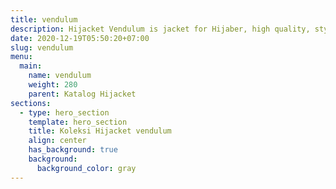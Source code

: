 ```yaml
---
title: vendulum
description: Hijacket Vendulum is jacket for Hijaber, high quality, stylish, and trendy, which is commonly wore by muslim woman nowadays. Completed by pockets on both side of it's belly, with qualified zipper, hoodie, button and waist tie fastening, this premium high quality jacket would give you identity as an urban muslim women as well.
date: 2020-12-19T05:50:20+07:00
slug: vendulum
menu:
  main:
    name: vendulum
    weight: 280
    parent: Katalog Hijacket
sections:
  - type: hero_section
    template: hero_section
    title: Koleksi Hijacket vendulum
    align: center
    has_background: true
    background:
      background_color: gray
---
```


